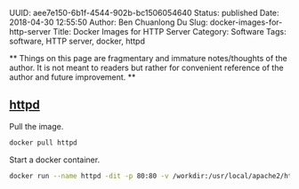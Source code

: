 UUID: aee7e150-6b1f-4544-902b-bc1506054640
Status: published
Date: 2018-04-30 12:55:50
Author: Ben Chuanlong Du
Slug: docker-images-for-http-server
Title: Docker Images for HTTP Server
Category: Software
Tags: software, HTTP server, docker, httpd

**
Things on this page are
fragmentary and immature notes/thoughts of the author.
It is not meant to readers
but rather for convenient reference of the author and future improvement.
**


## [httpd](https://hub.docker.com/_/httpd/)
Pull the image. 
```bash
docker pull httpd
```
Start a docker container.
```bash
docker run --name httpd -dit -p 80:80 -v /workdir:/usr/local/apache2/htdocs/ httpd
```